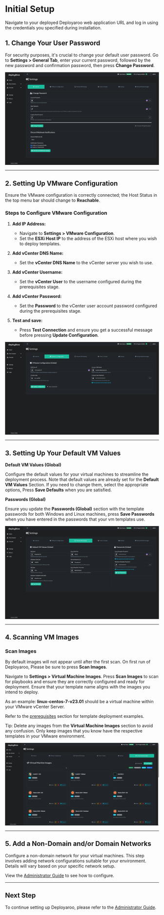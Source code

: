# Initial Setup

Navigate to your deployed Deployaroo web application URL and log in using the credentials you specified during installation.

## 1. Change Your User Password

For security purposes, it's crucial to change your default user password. Go to **Settings > General Tab**, enter your current password, followed by the new password and confirmation password, then press **Change Password**.

![Change Password Screenshot](../../assets/screenshots/settings_general.png)

---

## 2. Setting Up VMware Configuration

Ensure the VMware configuration is correctly connected; the Host Status in the top menu bar should change to **Reachable**.

### Steps to Configure VMware Configuration

1. **Add IP Address:**
   - Navigate to **Settings > VMware Configuration**.
   - Set the **ESXi Host IP** to the address of the ESXi host where you wish to deploy templates.

2. **Add vCenter DNS Name:**
   - Set the **vCenter DNS Name** to the vCenter server you wish to use.

3. **Add vCenter Username:**
   - Set the **vCenter User** to the username configured during the prerequisites stage.

4. **Add vCenter Password:**
   - Set the **Password** to the vCenter user account password configured during the prerequisites stage.

5. **Test and save:**
   - Press **Test Connection** and ensure you get a successful message before pressing **Update Configuration**.

![Add VMware Configuration](../../assets/screenshots/settings_vmware_configuration.png)

---

## 3. Setting Up Your Default VM Values

**Default VM Values (Global)**

Configure the default values for your virtual machines to streamline the deployment process. Note that default values are already set for the **Default VM Values** Section. If you need to change them, select the appropriate options, Press **Save Defaults** when you are satisfied. 

**Passwords (Global)**

Ensure you update the **Passwords (Global)** section with the template passwords for both Windows and Linux machines, press **Save Passwords** when you have entered in the passwords that your vm templates use.

![Default VM Values Screenshot](../../assets/screenshots/settings_defaultvm.png)

---

## 4. Scanning VM Images

### Scan Images

By default images will not appear until after the first scan. On first run of Deployaroo, Please be sure to press **Scan Images**.

Navigate to **Settings > Virtual Machine Images**. Press **Scan Images** to scan for playbooks and ensure they are correctly configured and ready for deployment. Ensure that your template name aligns with the images you intend to deploy. 

As an example: **linux-centos-7-v23.01** should be a virtual machine within your VMware vCenter Server.

Refer to the [prerequisites](../../getting-started/prerequisites) section for template deployment examples.

Tip: Delete any images from the **Virtual Machine Images** section to avoid any confusion. Only keep images that you know have the respective templates in your VMware environment.

![Scan Images Screenshot](../../assets/screenshots/vm_image_management_scan.png)

---

## 5. Add a Non-Domain and/or Domain Networks

Configure a non-domain network for your virtual machines. This step involves adding network configurations suitable for your environment. Details will vary based on your specific network setup.

View the [Administrator Guide](../../admin-guide/using-the-application) to see how to configure.

---

## Next Step

To continue setting up Deployaroo, please refer to the [Administrator Guide](../../admin-guide/vm-images-management).
